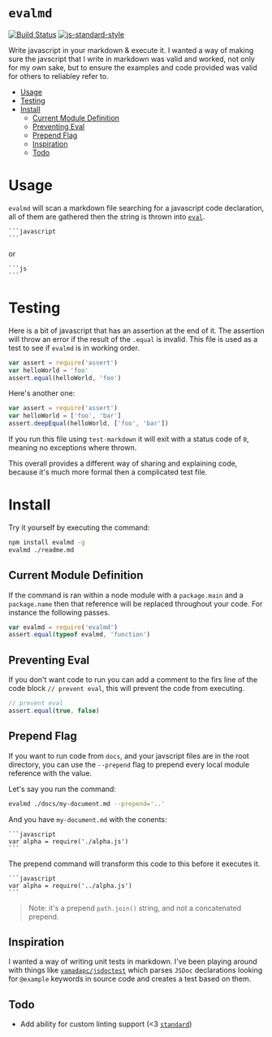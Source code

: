 # `evalmd`

[![Build Status](https://travis-ci.org/reggi/evalmd.svg?branch=master)](https://travis-ci.org/reggi/evalmd) [![js-standard-style](https://img.shields.io/badge/code%20style-standard-brightgreen.svg?style=flat)](https://github.com/feross/standard)

Write javascript in your markdown & execute it. I wanted a way of making sure the javscript that I write in markdown was valid and worked, not only for my own sake, but to ensure the examples and code provided was valid for others to reliabley refer to.

<!-- START doctoc generated TOC please keep comment here to allow auto update -->
<!-- DON'T EDIT THIS SECTION, INSTEAD RE-RUN doctoc TO UPDATE -->


- [Usage](#usage)
- [Testing](#testing)
- [Install](#install)
  - [Current Module Definition](#current-module-definition)
  - [Preventing Eval](#preventing-eval)
  - [Prepend Flag](#prepend-flag)
  - [Inspiration](#inspiration)
  - [Todo](#todo)

<!-- END doctoc generated TOC please keep comment here to allow auto update -->

# Usage

`evalmd` will scan a markdown file searching for a javascript code declaration, all of them are gathered then the string is thrown into [`eval`](https://github.com/pierrec/node-eval).

    ```javascript
    ```

or

    ```js
    ```

# Testing

Here is a bit of javascript that has an assertion at the end of it. The assertion will throw an error if the result of the `.equal` is invalid. This file is used as a test to see if `evalmd` is in working order.

```javascript
var assert = require('assert')
var helloWorld = 'foo'
assert.equal(helloWorld, 'foo')
```

Here's another one:

```js
var assert = require('assert')
var helloWorld = ['foo', 'bar']
assert.deepEqual(helloWorld, ['foo', 'bar'])
```

If you run this file using `test-markdown` it will exit with a status code of `0`, meaning no exceptions where thrown.

This overall provides a different way of sharing and explaining code, because it's much more formal then a complicated test file.

# Install

Try it yourself by executing the command:

```bash
npm install evalmd -g
evalmd ./readme.md
```

## Current Module Definition

If the command is ran within a node module with a `package.main` and a `package.name` then that reference will be replaced throughout your code. For instance the following passes.

```javascript
var evalmd = require('evalmd')
assert.equal(typeof evalmd, 'function')
```

## Preventing Eval

If you don't want code to run you can add a comment to the firs line of the code block `// prevent eval`, this will prevent the code from executing.

```javascript
// prevent eval
assert.equal(true, false)
```

## Prepend Flag

If you want to run code from `docs`, and your javscript files are in the root directory, you can use the `--prepend` flag to prepend every local module reference with the value.

Let's say you run the command:

```bash
evalmd ./docs/my-document.md --prepend='..'
```

And you have `my-document.md` with the conents:

    ```javascript
    var alpha = require('./alpha.js')
    ```

The prepend command will transform this code to this before it executes it.

    ```javascript
    var alpha = require('../alpha.js')
    ```

> Note: it's a prepend `path.join()` string, and not a concatenated prepend.

## Inspiration

I wanted a way of writing unit tests in markdown. I've been playing around with things like [`yamadapc/jsdoctest`](https://github.com/yamadapc/jsdoctest) which parses `JSDoc` declarations looking for `@example` keywords in source code and creates a test based on them.

## Todo

* Add ability for custom linting support (<3 [`standard`](https://github.com/feross/standard#standardlinttexttext-opts-callback))
